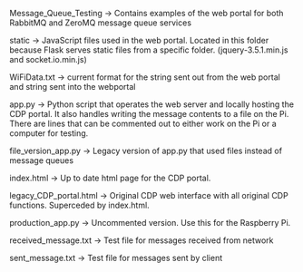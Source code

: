 Message_Queue_Testing -> Contains examples of the web portal for both RabbitMQ and ZeroMQ message queue services

static -> JavaScript files used in the web portal. Located in this folder because Flask serves static files from a specific folder. (jquery-3.5.1.min.js and socket.io.min.js)

WiFiData.txt -> current format for the string sent out from the web portal and string sent into the webportal

app.py -> Python script that operates the web server and locally hosting the CDP portal. It also handles writing the message contents to a file on the Pi. There are lines that can be commented out to either work on the Pi or a computer for testing.

file_version_app.py -> Legacy version of app.py that used files instead of message queues

index.html -> Up to date html page for the CDP portal.

legacy_CDP_portal.html -> Original CDP web interface with all original CDP functions. Superceded by index.html.

production_app.py -> Uncommented version. Use this for the Raspberry Pi.

received_message.txt -> Test file for messages received from network

sent_message.txt -> Test file for messages sent by client
